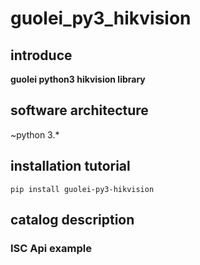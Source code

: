# guolei_py3_hikvision

## introduce

**guolei python3 hikvision library**

## software architecture

~python 3.*

## installation tutorial

```shell
pip install guolei-py3-hikvision
```

## catalog description

### ISC Api example

```python

```
